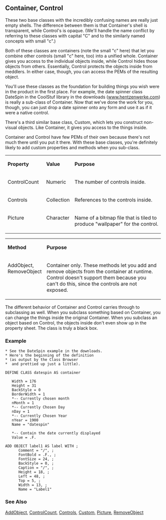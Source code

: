 ## Container, Control

These two base classes with the incredibly confusing names are really just empty shells. The difference between them is that Container's shell is transparent, while Control's is opaque. (We'll handle the name conflict by referring to these classes with capital "C" and to the similarly named concepts with small "c".)

Both of these classes are containers (note the small "c" here) that let you combine other controls (small "c" here, too) into a unified whole. Container gives you access to the individual objects inside, while Control hides those objects from others. Essentially, Control protects the objects inside from meddlers. In either case, though, you can access the PEMs of the resulting object.

You'll use these classes as the foundation for building things you wish were in the product in the first place. For example, the date spinner class DateSpin in the CoolStuf library in the downloads (<a href="http://www.hentzenwerke.com/" target="_blank">www.hentzenwerke.com</a>) is really a sub-class of Container. Now that we've done the work for you, though, you can just drop a date spinner onto any form and use it as if it were a native control.

There's a third similar base class, Custom, which lets you construct non-visual objects. Like Container, it gives you access to the things inside.

Container and Control have few PEMs of their own because there's not much there until you put it there. With these base classes, you're definitely likely to add custom properties and methods when you sub-class.

<table>
<tr>
  <td width="25%" valign="top">
  <p><b>Property</b></p>
  </td>
  <td width=14% valign=top>
  <p><b>Value</b></p>
  </td>
  <td width=61% valign=top>
  <p><b>Purpose</b></p>
  </td>
 </tr>
<tr>
  <td width="25%" valign="top">
  <p>ControlCount</p>
  </td>
  <td width=14% valign=top>
  <p>Numeric</p>
  </td>
  <td width=61% valign=top>
  <p>The number of controls inside.</p>
  </td>
 </tr>
<tr>
  <td width="25%" valign="top">
  <p>Controls</p>
  </td>
  <td width=14% valign=top>
  <p>Collection</p>
  </td>
  <td width=61% valign=top>
  <p>References to the controls inside.</p>
  </td>
 </tr>
<tr>
  <td width="25%" valign="top">
  <p>Picture</p>
  </td>
  <td width=14% valign=top>
  <p>Character</p>
  </td>
  <td width=61% valign=top>
  <p>Name of a bitmap file that is tiled to produce &quot;wallpaper&quot; for the control.</p>
  </td>
 </tr>
</table>

<table>
<tr>
  <td width="25%" valign="top">
  <p><b>Method</b></p>
  </td>
  <td width=75% valign=top>
  <p><b>Purpose</b></p>
  </td>
 </tr>
<tr>
  <td width="25%" valign="top">
  <p>AddObject, RemoveObject</p>
  </td>
  <td width=75% valign=top>
  <p>Container only. These methods let you add and remove objects from the container at runtime. Control doesn't support them because you can't do this, since the controls are not exposed.</p>
  </td>
 </tr>
</table>

The different behavior of Container and Control carries through to subclassing as well. When you subclass something based on Container, you can change the things inside the original Container. When you subclass an object based on Control, the objects inside don't even show up in the property sheet. The class is truly a black box.

### Example

```foxpro
* See the DateSpin example in the downloads.
* Here's the beginning of the definition
* (as output by the Class Browser
*  and prettied up just a little).

DEFINE CLASS datespin AS container

   Width = 176
   Height = 31
   BackStyle = 0
   BorderWidth = 1
   *-- Currently chosen month
   nMonth = 1
   *-- Currently Chosen Day
   nDay = 1
   *-- Currently Chosen Year
   nYear = 1900
   Name = "datespin"

   *-- Contain the date currently displayed
   Value = .F.

ADD OBJECT label1 AS label WITH ;
      Comment = "/", ;
      FontBold = .F., ;
      FontSize = 24, ;
      BackStyle = 0, ;
      Caption = "/", ;
      Height = 18, ;
      Left = 48, ;
      Top = 5, ;
      Width = 13, ;
      Name = "Label1"
```
### See Also

[AddObject](s4g474.md), [ControlCount](s4g456.md), [Controls](s4g456.md), [Custom](s4g493.md), [Picture](s4g496.md), [RemoveObject](s4g474.md)